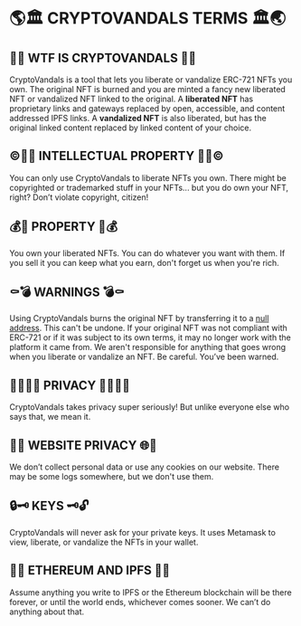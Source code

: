 # 🌎🏛 CRYPTOVANDALS TERMS 🏛🌏

## 🎪🎨 WTF IS CRYPTOVANDALS 🎨🎪
CryptoVandals is a tool that lets you liberate or vandalize ERC-721 NFTs you own. The original NFT is burned and you are minted a fancy new liberated NFT or vandalized NFT linked to the original.
A **liberated NFT** has proprietary links and gateways replaced by open, accessible, and content addressed IPFS links.
A **vandalized NFT** is also liberated, but has the original linked content replaced by linked content of your choice.

## ©️🏴‍☠️ INTELLECTUAL PROPERTY 🏴‍☠️©️
You can only use CryptoVandals to liberate NFTs you own. There might be copyrighted or trademarked stuff in your NFTs... but you do own your NFT, right? Don’t violate copyright, citizen!

## 💰💸 PROPERTY 💸💰
You own your liberated NFTs. You can do whatever you want with them. If you sell it you can keep what you earn, don't forget us when you're rich.

## ⚰️💣 WARNINGS 💣⚰️
Using CryptoVandals burns the original NFT by transferring it to a [null address](https://etherscan.io/address/0x0000000000000000000000000000000000000001). This can't be undone.
If your original NFT was not compliant with ERC-721 or if it was subject to its own terms, it may no longer work with the platform it came from. 
We aren't responsible for anything that goes wrong when you liberate or vandalize an NFT.
Be careful. You’ve been warned.

## 🔎🕵🏾‍♀️ PRIVACY 🕵🏻‍♂️🔎
CryptoVandals takes privacy super seriously! But unlike everyone else who says that, we mean it. 

## 🍪🌐 WEBSITE PRIVACY 🌐🍪
We don’t collect personal data or use any cookies on our website. There may be some logs somewhere, but we don't use them.

## 🔒🗝 KEYS 🗝🔓
CryptoVandals will never ask for your private keys. It uses Metamask to view, liberate, or vandalize the NFTs in your wallet.

## 💾🔗 ETHEREUM AND IPFS 🔗💾
Assume anything you write to IPFS or the Ethereum blockchain will be there forever, or until the world ends, whichever comes sooner. We can’t do anything about that.
